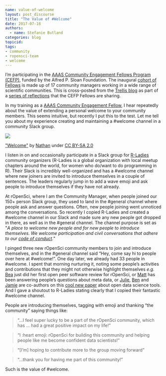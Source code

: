 ```yaml
---
name: value-of-welcome
layout: post_discourse
title: "The Value of #Welcome"
date: 2017-07-18
authors:
  - name: Stefanie Butland
categories: blog
topicid: 
tags:
- community
- ropensci-team
- welcome
---
```


<div class="alert alert-info" role="alert">
I’m participating in the <a href="https://www.aaas.org/cefp/about" target="_blank">AAAS Community Engagement Fellows Program (CEFP)</a>, funded by the Alfred P. Sloan Foundation. The inaugural <a href="https://blog.trelliscience.com/introducing-the-2017-community-engagement-fellows/" target="_blank">cohort of Fellows</a> is made up of 17 community managers working in a wide range of scientific communities. This is cross-posted from the <a href="https://blog.trelliscience.com/the-value-of-welcome/"target="_blank">Trellis blog</a> as part of a <a href="https://blog.trelliscience.com/tag/fellows-blog-series" target="_blank"> series of reflections</a> that the CEFP Fellows are sharing.</div>

In my training as a [AAAS Community Engagement Fellow](https://blog.trelliscience.com/introducing-the-2017-community-engagement-fellows/), I hear repeatedly about the value of extending a personal welcome to your community members. This seems intuitive, but recently I put this to the test. Let me tell you about my experience creating and maintaining a #welcome channel in a community Slack group.

<img align=center src="https://blog.trelliscience.com/wp-content/uploads/2017/07/4344878104_e537b0248b_z.jpg">

<a href="https://www.flickr.com/photos/90371939@N00/4344878104">"Welcome"</a> by <a href="https://www.flickr.com/photos/90371939@N00/">Nathan</a> under <a href="https://creativecommons.org/licenses/by-sa/2.0/">CC BY-SA 2.0</a>



I listen in on and occasionally participate in a Slack group for [R-Ladies](http://rladies.org/) community organizers (R-Ladies is a global organization with local meetup chapters around the world, for women who do/want to do programming in R). Their Slack is incredibly well-organized and has a #welcome channel where new joiners are invited to introduce themselves in a couple of sentences. The leaders regularly jump in to add a wave emoji and ask people to introduce themselves if they have not already.

At rOpenSci, where I am the Community Manager, when people joined our 150+ person Slack group, they used to land in the #general channel where people ask and answer questions. Often, new people joining went unnoticed among the conversations. So recently I copied R-Ladies and created a #welcome channel in our Slack and made sure any new people got dropped in there, as well as in the #general channel. The channel purpose is set as "*A place to welcome new people and for new people to introduce themselves. We welcome participation and civil conversations that adhere to our [code of conduct](http://unconf17.ropensci.org/coc).*"

I pinged three new rOpenSci community members to join and introduce themselves, and in the #general channel said “Hey, come say hi to people over here at #welcome!”. One day later, we already had 33 people in #welcome. I spent that morning nurturing it, noting some people’s activities and contributions that they might not otherwise highlight themselves *e.g.* [Bea](https://twitter.com/Chucheria) just did her first open peer software review for rOpenSci, or [Matt](https://twitter.com/metamattj) has been answering people’s questions about meta data, or [Julie](https://twitter.com/juliesquid), [Ben](https://twitter.com/ben_d_best) and [Jamie](https://twitter.com/jafflerbach) are co-authors on this [cool new paper](https://doi.org/10.1038/s41559-017-0160) about open data science tools. And I gave a shoutout to R-Ladies stating clearly that I copied their fantastic #welcome channel.

People are introducing themselves, tagging with emoji and thanking “the community” saying things like:

>“…I feel super lucky to be a part of the rOpenSci community, which has … had a great positive impact on my life!”

>“I :heart emoji: rOpenSci for building this community and helping people like me become confident data scientists!”

>“[I’m] hoping to contribute more to the group moving forward”

>“…thank you for having me part of this community!”

 
Such is the value of #welcome.
